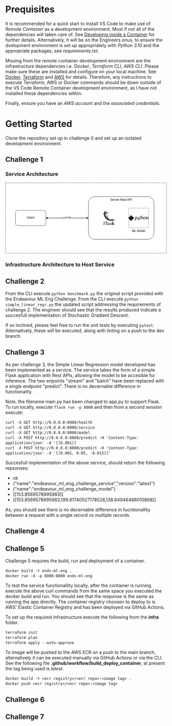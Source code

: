 
# Prequisites 

It is recommended for a quick start to install VS Code to make use of *Remote Container* 
as a development environment. Most if not all of the dependencies will taken care of. See 
[Developing inside a Container](https://code.visualstudio.com/docs/remote/containers) for 
further details. Alternatively, it will be on the Engineers onus, to ensure the dvelopment 
environment is set up appropriately with *Python 3.10* and the appropriate packages, see 
*requirements.txt*.

Missing from the remote container development environment are the infrastructure 
dependencies i.e. *Docker*, *Terraform CLI*, *AWS CLI*. Please make sure these are installed 
and configure on your local machine. See [Docker](https://docs.docker.com/engine/install/), [Terraform](https://learn.hashicorp.com/tutorials/terraform/install-cli?in=terraform/aws-get-started) and [AWS](https://docs.aws.amazon.com/cli/latest/userguide/getting-started-install.html) for details. 
Therefore, any instructions to execute Terraform, AWS or Docker commands should be down outside 
of the VS Code Remote Container development environment, as I have not installed these dependencies within.

Finally, ensure you have an *AWS account* and the *associated credentials*. 

# Getting Started
Clone the repository set up in challenge 0 and set up an isolated development environment. 


## Challenge 1

### Service Architecture
![img.png](simple-architecture.png)

### Infrastructure Architecture to Host Service


## Challenge 2
From the CLI execute `python benchmark.py` the original script provided with the Endeavour 
ML Eng Challenge. From the CLI execute `python simple_linear_regr.py` the updated 
script addressing the requirements of challenge 2. The engineer should see that the results 
produced indicate a succesfull implementation of Stochastic Gradient Descent. 

If so inclined, please feel free to run the unit tests by executing `pytest`. Alternatively, 
these will be executed, along with linting on a push to the dev branch. 

## Challenge 3
As per challenge 3, the Simple Linear Regression model developed has been implemented as a 
service. The service takes the form of a simple Flask application with Rest APIs, allowing 
the model to be accesible for inference. The two enpoints "stream" and "batch" have been 
replaced with a single endpoint "predict". There is no decernable difference in functionality. 

Note, the filename main.py has been changed to app.py to support Flask. To run locally, 
execute `flask run -p 8000` and then from a second session execute: 

```
curl -X GET http://0.0.0.0:8000/health
curl -X GET http://0.0.0.0:8000/service
curl -X GET http://0.0.0.0:8000/model
curl -X POST http://0.0.0.0:8000/predict -H 'Content-Type: application/json' -d '[[0.001]]
curl -X POST http://0.0.0.0:8000/predict -H 'Content-Type: application/json' -d '[[0.001, 0.05, -0.015]]'
```

Succesfull implementation of the above service, should return the following repsonses:
* ok
* {"name":"endeavour_ml_eng_challenge_service","version":"latest"}
* {"name":"endeavour_ml_eng_challenge_model"}
* [[153.8569578995983]]
* [[153.8569578995983,199.81740527178528,138.84946488010868]]

As, you should see there is no decernable difference in fucntionallity between a request with 
a single record vs multiple records. 

## Challenge 4

## Challenge 5
Challenge 5 requires the build, run and deployment of a container. 

```
docker build -t endv-ml-eng .
docker run -d -p 8000:8000 endv-ml-eng
```

To test the service functionallity locally, after the container is running execute the above curl 
commands from the same space you executed the docker build and run. You should see that the 
response is the same as running the app directly. The container registry choosen to deploy to is 
AWS' Elastic Container Registry and has been deployed via GitHub Actions.

To set up the required infrastructure execute the following from the **infra** folder.

```
terraform init
terraform plan
terraform apply --auto-approve
```

To image will be pushed to the AWS ECR on a push to the main branch, alternatively it can be executed 
manually via GitHub Actions or via the CLI. See the following file **.github/workflow/build_deploy_container**, 
at present the tag being used is *latest*.

```
docker build -t <ecr registry>/<ecr repo>:<image tag> .
docker push <ecr registry>/<ecr repo>:<image tag>
```

## Challenge 6


## Challenge 7

